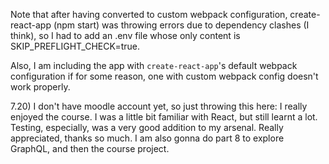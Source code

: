 Note that after having converted to custom webpack configuration, create-react-app (npm start) was throwing errors due to dependency clashes (I think), so I had to add an .env file whose only content is SKIP_PREFLIGHT_CHECK=true.

Also, I am including the app with `create-react-app`'s default webpack configuration if for some reason, one with custom webpack config doesn't work properly.

7.20)
I don't have moodle account yet, so just throwing this here:
I really enjoyed the course. I was a little bit familiar with React, but still learnt a lot. Testing, especially, was
a very good addition to my arsenal. Really appreciated, thanks so much. I am also gonna do part 8 to explore GraphQL, and
then the course project.